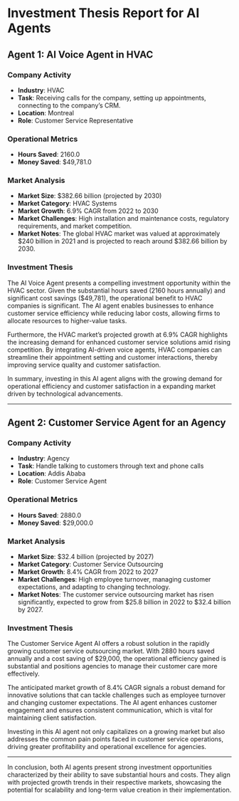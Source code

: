 # Investment Thesis Report for AI Agents

## Agent 1: AI Voice Agent in HVAC

### Company Activity
- **Industry**: HVAC
- **Task**: Receiving calls for the company, setting up appointments, connecting to the company’s CRM.
- **Location**: Montreal
- **Role**: Customer Service Representative

### Operational Metrics
- **Hours Saved**: 2160.0
- **Money Saved**: $49,781.0

### Market Analysis
- **Market Size**: $382.66 billion (projected by 2030)
- **Market Category**: HVAC Systems
- **Market Growth**: 6.9% CAGR from 2022 to 2030
- **Market Challenges**: High installation and maintenance costs, regulatory requirements, and market competition.
- **Market Notes**: The global HVAC market was valued at approximately $240 billion in 2021 and is projected to reach around $382.66 billion by 2030.

### Investment Thesis
The AI Voice Agent presents a compelling investment opportunity within the HVAC sector. Given the substantial hours saved (2160 hours annually) and significant cost savings ($49,781), the operational benefit to HVAC companies is significant. The AI agent enables businesses to enhance customer service efficiency while reducing labor costs, allowing firms to allocate resources to higher-value tasks.

Furthermore, the HVAC market’s projected growth at 6.9% CAGR highlights the increasing demand for enhanced customer service solutions amid rising competition. By integrating AI-driven voice agents, HVAC companies can streamline their appointment setting and customer interactions, thereby improving service quality and customer satisfaction.

In summary, investing in this AI agent aligns with the growing demand for operational efficiency and customer satisfaction in a expanding market driven by technological advancements.

---

## Agent 2: Customer Service Agent for an Agency

### Company Activity
- **Industry**: Agency
- **Task**: Handle talking to customers through text and phone calls
- **Location**: Addis Ababa
- **Role**: Customer Service Agent

### Operational Metrics
- **Hours Saved**: 2880.0
- **Money Saved**: $29,000.0

### Market Analysis
- **Market Size**: $32.4 billion (projected by 2027)
- **Market Category**: Customer Service Outsourcing
- **Market Growth**: 8.4% CAGR from 2022 to 2027
- **Market Challenges**: High employee turnover, managing customer expectations, and adapting to changing technology.
- **Market Notes**: The customer service outsourcing market has risen significantly, expected to grow from $25.8 billion in 2022 to $32.4 billion by 2027.

### Investment Thesis
The Customer Service Agent AI offers a robust solution in the rapidly growing customer service outsourcing market. With 2880 hours saved annually and a cost saving of $29,000, the operational efficiency gained is substantial and positions agencies to manage their customer care more effectively.

The anticipated market growth of 8.4% CAGR signals a robust demand for innovative solutions that can tackle challenges such as employee turnover and changing customer expectations. The AI agent enhances customer engagement and ensures consistent communication, which is vital for maintaining client satisfaction.

Investing in this AI agent not only capitalizes on a growing market but also addresses the common pain points faced in customer service operations, driving greater profitability and operational excellence for agencies.

---

In conclusion, both AI agents present strong investment opportunities characterized by their ability to save substantial hours and costs. They align with projected growth trends in their respective markets, showcasing the potential for scalability and long-term value creation in their implementation.